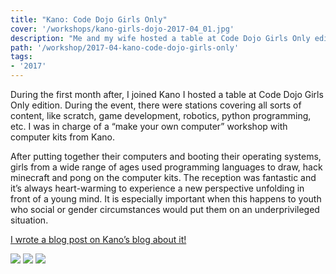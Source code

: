 ```yaml
---
title: "Kano: Code Dojo Girls Only"
cover: '/workshops/kano-girls-dojo-2017-04_01.jpg'
description: "Me and my wife hosted a table at Code Dojo Girls Only edition. I was in charge of a “make your own computer” workshop."
path: '/workshop/2017-04-kano-code-dojo-girls-only'
tags:
- '2017'
---
```


During the first month after, I joined Kano I hosted a table at Code Dojo Girls Only edition. During the event, there were stations covering all sorts of content, like scratch, game development, robotics, python programming, etc. I was in charge of a “make your own computer” workshop with computer kits from Kano.

After putting together their computers and booting their operating systems, girls from a wide range of ages used programming languages to draw, hack minecraft and pong on the computer kits. The reception was fantastic and it’s always heart-warming to experience a new perspective unfolding in front of a young mind. It is especially important when this happens to youth who social or gender circumstances would put them on an underprivileged situation.

[I wrote a blog post on Kano’s blog about it!](https://kano.me/blog/we-attended-a-coder-dojo-girls-only-hackathon-it-was-awesome/)

![](./workshops/kano-girls-dojo-2017-04_03.jpg)
![](./workshops/kano-girls-dojo-2017-04_01.jpg)
![](./workshops/kano-girls-dojo-2017-04_02.jpg)
